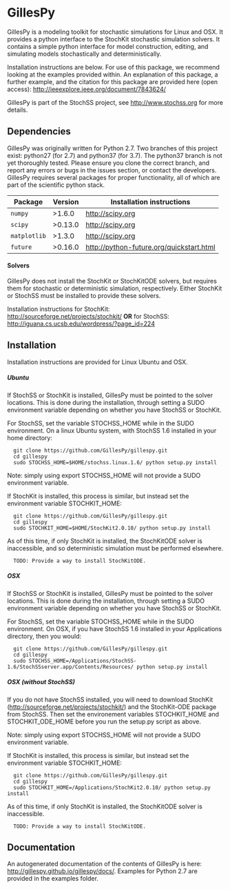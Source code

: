 # GillesPy

GillesPy is a modeling toolkit for stochastic simulations for Linux and OSX. It provides a python interface to the StochKit stochastic simulation solvers. It contains a simple python interface for model construction, editing, and simulating models stochastically and deterministically.

Installation instructions are below. For use of this package, we recommend looking at the examples provided within.
An explanation of this package, a further example, and the citation for this package are provided here (open access): http://ieeexplore.ieee.org/document/7843624/

GillesPy is part of the StochSS project, see http://www.stochss.org for more details.

## Dependencies

GillesPy was originally written for Python 2.7. Two branches of this project exist: python27 (for 2.7) and python37 (for 3.7). The python37 branch is not yet thoroughly tested. Please ensure you clone the correct branch, and report any errors or bugs in the issues section, or contact the developers. GillesPy requires several packages for proper functionality, all of which are part of the scientific python stack.

| Package | Version | Installation instructions |
|---------|---------|---------------------------|
|`numpy`|>1.6.0|http://scipy.org |
|`scipy`|>0.13.0|http://scipy.org |
|`matplotlib`|>1.3.0|http://scipy.org |
|`future`|>0.16.0|http://python-future.org/quickstart.html |

#### Solvers

GillesPy does not install the StochKit or StochKitODE solvers, but requires them for stochastic or deterministic simulation, respectively. Either StochKit or StochSS must be installed to provide these solvers.

Installation instructions for StochKit: http://sourceforge.net/projects/stochkit/ **OR** for StochSS:  http://iguana.cs.ucsb.edu/wordpress/?page_id=224


## Installation

Installation instructions are provided for Linux Ubuntu and OSX.

##### Ubuntu

If StochSS or StochKit is installed, GillesPy must be pointed to the solver locations. This is done during the installation, through setting a SUDO environment variable depending on whether you have StochSS or StochKit.

For StochSS, set the variable STOCHSS_HOME while in the SUDO environment. On a linux Ubuntu system, with StochSS 1.6 installed in your home directory:
```
  git clone https://github.com/GillesPy/gillespy.git
  cd gillespy
  sudo STOCHSS_HOME=$HOME/stochss.linux.1.6/ python setup.py install
```

Note: simply using export STOCHSS_HOME will not provide a SUDO environment variable.

If StochKit is installed, this process is similar, but instead set the environment variable STOCHKIT_HOME:
```
  git clone https://github.com/GillesPy/gillespy.git
  cd gillespy
  sudo STOCHKIT_HOME=$HOME/StochKit2.0.10/ python setup.py install
```

As of this time, if only StochKit is installed, the StochKitODE solver is inaccessible, and so deterministic simulation must be performed elsewhere.
```
  TODO: Provide a way to install StochKitODE.
```


##### OSX
If StochSS or StochKit is installed, GillesPy must be pointed to the solver locations. This is done during the installation, through setting a SUDO environment variable depending on whether you have StochSS or StochKit.

For StochSS, set the variable STOCHSS_HOME while in the SUDO environment. On OSX, if you have StochSS 1.6 installed in your Applications directory, then you would:
```
  git clone https://github.com/GillesPy/gillespy.git
  cd gillespy
  sudo STOCHSS_HOME=/Applications/StochSS-1.6/StochSSserver.app/Contents/Resources/ python setup.py install
```

##### OSX (without StochSS)

If you do not have StochSS installed, you will need to download StochKit (http://sourceforge.net/projects/stochkit/) and the StochKit-ODE package from StochSS.
Then set the environement variables STOCHKIT_HOME and STOCHKIT_ODE_HOME before you run the setup.py script as above.

Note: simply using export STOCHSS_HOME will not provide a SUDO environment variable.

If StochKit is installed, this process is similar, but instead set the environment variable STOCHKIT_HOME:
```
  git clone https://github.com/GillesPy/gillespy.git
  cd gillespy
  sudo STOCHKIT_HOME=/Applications/StochKit2.0.10/ python setup.py install
```

As of this time, if only StochKit is installed, the StochKitODE solver is inaccessible.
```
  TODO: Provide a way to install StochKitODE.
```

## Documentation

An autogenerated documentation of the contents of GillesPy is here: http://gillespy.github.io/gillespy/docs/. Examples for Python 2.7 are provided in the examples folder.
